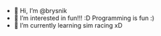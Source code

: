 - 👋 Hi, I’m @brysnik
- 👀 I’m interested in fun!!! :D Programming is fun :)
- 🌱 I’m currently learning sim racing xD

<!---
brysnik/brysnik is a ✨ special ✨ repository because its `README.md` (this file) appears on your GitHub profile.
You can click the Preview link to take a look at your changes.
--->
